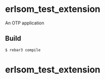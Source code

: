 erlsom_test_extension
=====

An OTP application

Build
-----

    $ rebar3 compile
# erlsom_test_extension
